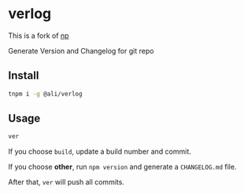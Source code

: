 # verlog

This is a fork of [np](https://github.com/sindresorhus/np)

Generate Version and Changelog for git repo

## Install

```sh
tnpm i -g @ali/verlog
```

## Usage

```sh
ver
```

If you choose `build`, update a build number and commit.

If you choose **other**, run `npm version` and generate a `CHANGELOG.md` file.

After that, `ver` will push all commits.


